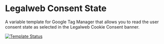 # Legalweb Consent State

A variable template for Google Tag Manager that allows you to read the user consent state as selected in the Legalweb Cookie Consent banner.

[![Template Status](https://img.shields.io/badge/Community%20Template%20Gallery%20Status-published-green)](https://tagmanager.google.com/gallery/#/owners//mindbreaker/legalweb-consent-state)
